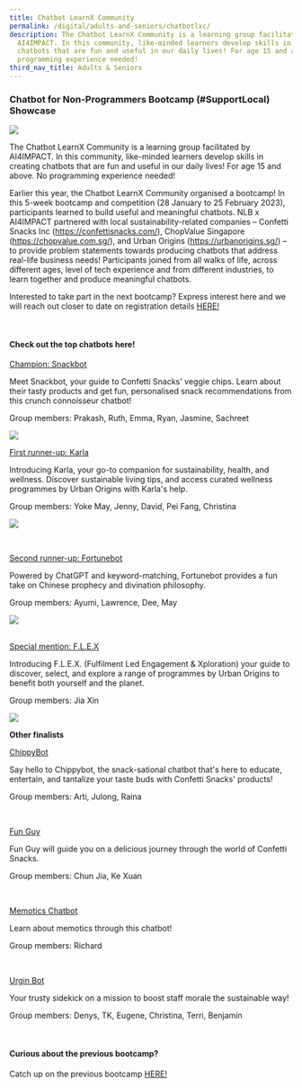 ```yaml
---
title: Chatbot LearnX Community
permalink: /digital/adults-and-seniors/chatbotlxc/
description: The Chatbot LearnX Community is a learning group facilitated by
  AI4IMPACT. In this community, like-minded learners develop skills in creating
  chatbots that are fun and useful in our daily lives! For age 15 and above. No
  programming experience needed!
third_nav_title: Adults & Seniors
---
```

<style type="text/css">

/\* Links \*/

.content a { color: #322987; }

.content a:focus,

.content a:hover { color: #28216c; }

/\* Button Outline \*/

.bp-button { padding-left: 1.5rem; padding-right: 1.5rem; }

.bp-button.is-primary-outline { border: 1px solid #322987; color: #322987; background-color: transparent; text-decoration: none; }

.bp-button.is-primary-outline:focus,

.bp-button.is-primary-outline:hover { border: 1px solid #322987; color: #cff2e8; background-color: #322987; text-decoration: none; }

/\* Responsive Iframe \*/

.responsive-iframe { position: absolute; top: 0; left: 0; bottom: 0; right: 0; width: 100%; height: 100%; }

.responsive-iframe-container { position: relative; overflow: hidden; width: 100%; }

.responsive-iframe-container.ratio-16by9 { padding-top: 56.25%; }

.responsive-iframe-container.ratio-4by3 { padding-top: 75%; }

.responsive-iframe-container.ratio-3by2 { padding-top: 66.66%; }

.responsive-iframe-container.ratio-1by1 { padding-top: 100%; }

/\* Click Box \*/

.clickbox { display: block; position: relative; width: 100%; padding-bottom: 56.25%; background-color: transparent; }

.clickbox span { padding: .5rem; }

.clickbox a { position: absolute; display: flex; width: 100%; height: 100%; align-items: center; justify-content: center; font-size: 1.25rem; text-align: center; text-decoration: none; text-transform: uppercase; }

.clickbox a:focus,

.clickbox a:hover { text-decoration: none; }

/\* Indigo Sky \*/

.clickbox.is-sky-indigo { background-color: #cff2e8; color: #322987; }

.clickbox.is-sky-indigo a { color: #322987; }

.clickbox.is-sky-indigo a:focus,

.clickbox.is-sky-indigo a:hover { background-color: #322987; color: #cff2e8; }

</style>

<h3 id="Chatbot-LearnX-Community"><b> Chatbot for Non-Programmers Bootcamp (#SupportLocal) Showcase </b></h3>


![](/images/chatbot.png)

The Chatbot LearnX Community is a learning group facilitated by AI4IMPACT. In this community, like-minded learners develop skills in creating chatbots that are fun and useful in our daily lives! For age 15 and above. No programming experience needed!

Earlier this year, the Chatbot LearnX Community organised a bootcamp! In this 5-week bootcamp and competition (28 January to 25 February 2023), participants learned to build useful and meaningful chatbots. NLB x AI4IMPACT partnered with local sustainability-related companies – Confetti Snacks Inc (https://confettisnacks.com/), ChopValue Singapore (https://chopvalue.com.sg/), and Urban Origins (https://urbanorigins.sg/) – to provide problem statements towards producing chatbots that address real-life business needs! Participants joined from all walks of life, across different ages, level of tech experience and from different industries, to learn together and produce meaningful chatbots.

Interested to take part in the next bootcamp? Express interest here and we will reach out closer to date on registration details <a target="\_blank" href="https://go.gov.sg/chatbot-lxc-2023">HERE!</a>

<br>

<h4> Check out the top chatbots here! </h4>


<a target="\_blank" href="https://app.smojo.org/pmenon/snackbot"> Champion: Snackbot </a>

Meet Snackbot, your guide to Confetti Snacks' veggie chips. Learn about their tasty products and get fun, personalised snack recommendations from this crunch connoisseur chatbot!


Group members: Prakash, Ruth, Emma, Ryan, Jasmine, Sachreet
<br>


![](/images/chatbot1.png)


<a target="\_blank" href="https://app.smojo.org/timpanister/karla"> First runner-up: Karla </a>

Introducing Karla, your go-to companion for sustainability, health, and wellness. Discover sustainable living tips, and access curated wellness programmes by Urban Origins with Karla's help.

Group members: Yoke May, Jenny, David, Pei Fang, Christina

![](/images/chatbot2.png)

<br>

<a target="\_blank" href="https://app.smojo.org/ayumiko/fortunebot"> Second runner-up: Fortunebot </a>


Powered by ChatGPT and keyword-matching, Fortunebot provides a fun take on Chinese prophecy and divination philosophy.


Group members: Ayumi, Lawrence, Dee, May

![](/images/chatbot3.png)

<br>
<a target="\_blank" href="https://app.smojo.org/teejx88/FLEX"> Special mention: F.L.E.X </a>

Introducing F.L.E.X. (Fulfilment Led Engagement &amp; Xploration) your guide to discover, select, and explore a range of programmes by Urban Origins to benefit both yourself and the planet.


Group members: Jia Xin
<br>

![](/images/chatbot4.png)


<b> Other finalists </b>

<a target="\_blank" href="https://app.smojo.org/robot1977/ConfettiSnack"> ChippyBot </a>


Say hello to Chippybot, the snack-sational chatbot that's here to educate, entertain, and tantalize your taste buds with Confetti Snacks' products!

Group members: Arti, Julong, Raina

<br>

<a target="\_blank" href="https://app.smojo.org/chiewcj/funguy"> Fun Guy </a>


Fun Guy will guide you on a delicious journey through the world of Confetti Snacks.

Group members: Chun Jia, Ke Xuan

<br>

<a target="\_blank" href="https://app.smojo.org/richardangac/memotics"> Memotics Chatbot

</a>

Learn about memotics through this chatbot!


Group members: Richard

<br>

<a target="\_blank" href="https://app.smojo.org/benlimhl/urgin"> Urgin Bot

</a>


Your trusty sidekick on a mission to boost staff morale the sustainable way!


Group members: Denys, TK, Eugene, Christina, Terri, Benjamin

<br>

<h4>Curious about the previous bootcamp?</h4>



Catch up on the previous bootcamp <a target="\_blank" href="https://www.youtube.com/watch?v=Ck0ejurW51o">HERE!</a>